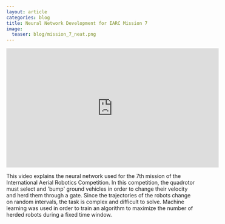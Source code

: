 ```yaml
---
layout: article
categories: blog
title: Neural Network Development for IARC Mission 7
image:
  teaser: blog/mission_7_neat.png
---
```

<iframe width="560" height="315" src="https://www.youtube-nocookie.com/embed/UO3ZPPVxk8E" frameborder="0" allow="accelerometer; autoplay; encrypted-media; gyroscope; picture-in-picture" allowfullscreen></iframe>

This video explains the neural network used for the 7th mission of the International Aerial Robotics Competition. In this competition, the quadrotor must select and 'bump' ground vehicles in order to change their velocity and herd them through a gate. Since the trajectories of the robots change on random intervals, the task is complex and difficult to solve. Machine learning was used in order to train an algorithm to maximize the number of herded robots during a fixed time window.
